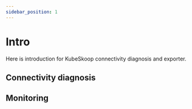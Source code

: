 ```yaml
---
sidebar_position: 1
---
```


# Intro

Here is introduction for KubeSkoop connectivity diagnosis and exporter.

## Connectivity diagnosis 


## Monitoring
